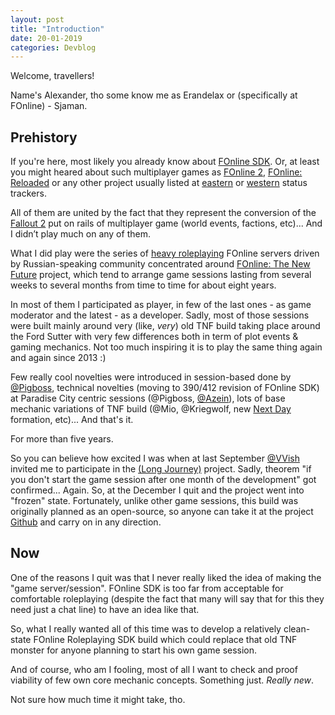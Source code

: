 ```yaml
---
layout: post
title: "Introduction"
date: 20-01-2019
categories: Devblog
---
```


Welcome, travellers!

Name's Alexander, tho some know me as Erandelax or (specifically at FOnline) - Sjaman.

## Prehistory

If you're here, most likely you already know about [FOnline SDK](https://svn.fonline.ru/). Or, at least you might heared about such multiplayer games as [FOnline 2](https://fonline2.com/en/), [FOnline: Reloaded](https://www.fonline-reloaded.net/) or any other project usually listed at [eastern](https://fonline-status.ru/en/) or [western](https://fodev.net/status/) status trackers.

All of them are united by the fact that they represent the conversion of the [Fallout 2](https://fallout.fandom.com/wiki/Fallout_2) put on rails of multiplayer game (world events, factions, etc)... And I didn’t play much on any of them.

What I did play were the series of [heavy roleplaying](https://www.lotro.com/forums/showthread.php?507089) FOnline servers driven by Russian-speaking community concentrated around [FOnline: The New Future](http://tnf.net.ru/) project, which tend to arrange game sessions lasting from several weeks to several months from time to time for about eight years.

In most of them I participated as player, in few of the last ones - as game moderator and the latest - as a developer. Sadly, most of those sessions were built mainly around very (like, *very*) old TNF build taking place around the Ford Sutter with very few differences both in term of plot events & gaming mechanics. Not too much inspiring it is to play the same thing again and again since 2013 :)

Few really cool novelties were introduced in session-based done by [@Pigboss](https://github.com/This-is-Jojo), technical novelties (moving to 390/412 revision of FOnline SDK) at Paradise City centric sessions (@Pigboss, [@Azein](https://github.com/Azein)), lots of base mechanic variations of TNF build (@Mio, @Kriegwolf, new [Next Day](http://fonextday.ru/) formation, etc)... And that's it.

For more than five years.

So you can believe how excited I was when at last September [@VVish](https://github.com/orgs/fonline-long-journey/people/VVisher) invited me to participate in the [(Long Journey)](https://github.com/fonline-long-journey/) project. Sadly, theorem "if you don't start the game session after one month of the development" got confirmed... Again. So, at the December I quit and the project went into "frozen" state. Fortunately, unlike other game sessions, this build was originally planned as an open-source, so anyone can take it at the project [Github](https://github.com/fonline-long-journey) and carry on in any direction.

## Now
One of the reasons I quit was that I never really liked the idea of making the "game server/session". FOnline SDK is too far from acceptable for comfortable roleplaying (despite the fact that many will say that for this they need just a chat line) to have an idea like that.

So, what I really wanted all of this time was to develop a relatively clean-state FOnline Roleplaying SDK build which could replace that old TNF monster for anyone planning to start his own game session.

And of course, who am I fooling, most of all I want to check and proof viability of few own core mechanic concepts. Something just. *Really new*.

Not sure how much time it might take, tho.